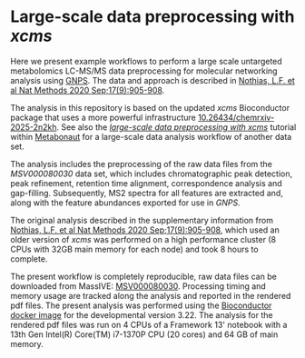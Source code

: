 # Large-scale data preprocessing with *xcms*

Here we present example workflows to perform a large scale untargeted
metabolomics LC-MS/MS data preprocessing for molecular networking analysis using
[GNPS](http://gnps.ucsd.edu). The data and approach is described in [Nothias,
L.F. et al Nat Methods 2020
Sep;17(9):905-908](https://doi.org/10.1038/s41592-020-0933-6).

The analysis in this repository is based on the updated *xcms* Bioconductor
package that uses a more powerful infrastructure
[10.26434/chemrxiv-2025-2n2kh](https://doi.org/10.26434/chemrxiv-2025-2n2kh). See
also the [*large-scale data preprocessing with
xcms*](https://rformassspectrometry.github.io/Metabonaut/articles/large-scale-analysis.html)
tutorial within [Metabonaut](https://doi.org/10.5281/zenodo.15062929) for a
large-scale data analysis workflow of another data set.

The analysis includes the preprocessing of the raw data files from the
*MSV000080030* data set, which includes chromatographic peak detection, peak
refinement, retention time alignment, correspondence analysis and
gap-filling. Subsequently, MS2 spectra for all features are extracted and, along
with the feature abundances exported for use in *GNPS*.

The original analysis described in the supplementary information from [Nothias,
L.F. et al Nat Methods 2020
Sep;17(9):905-908](https://doi.org/10.1038/s41592-020-0933-6), which used an
older version of *xcms* was performed on a high performance cluster (8 CPUs with
32GB main memory for each node) and took 8 hours to complete.

The present workflow is completely reproducible, raw data files can be
downloaded from MassIVE:
[MSV000080030](https://gnps.ucsd.edu/ProteoSAFe/result.jsp?task=5e7034cc98c54a47b803b144bff6a296&view=advanced_view).
Processing timing and memory usage are tracked along the analysis and reported
in the rendered pdf files. The present analysis was performed using the
[Bioconductor docker
image](https://hub.docker.com/r/bioconductor/bioconductor_docker/) for the
developmental version 3.22. The analysis for the rendered pdf files was run on 4
CPUs of a Framework 13' notebook with a 13th Gen Intel(R) Core(TM) i7-1370P CPU
(20 cores) and 64 GB of main memory.

